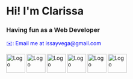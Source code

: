 <h1>Hi! I'm Clarissa</h1>
<h3>Having fun as a Web Developer</h3>
<p  style="color: blue;">✉️: Email me at issayvega@gmail.com</p>
<!---
Tangers2/Tangers2 is a ✨ special ✨ repository because its `README.md` (this file) appears on your GitHub profile.
You can click the Preview link to take a look at your changes.
--->
<p float="left">
<img src="https://github.com/Tangers2/logos/blob/main/css.png" alt="Logo" width="50" height="50">
<img src="https://github.com/Tangers2/logos/blob/main/html.png" alt="Logo" width="50" height="50">
<img src="https://github.com/Tangers2/logos/blob/main/js.png" alt="Logo" width="50" height="50">
<img src="https://github.com/Tangers2/logos/blob/main/php.png" alt="Logo" width="50" height="50">
<img src="https://github.com/Tangers2/logos/blob/main/py.jpg" alt="Logo" width="50" height="50">
<img src="https://github.com/Tangers2/logos/blob/main/sql.jpg" alt="Logo" width="50" height="50">




  
</p>
